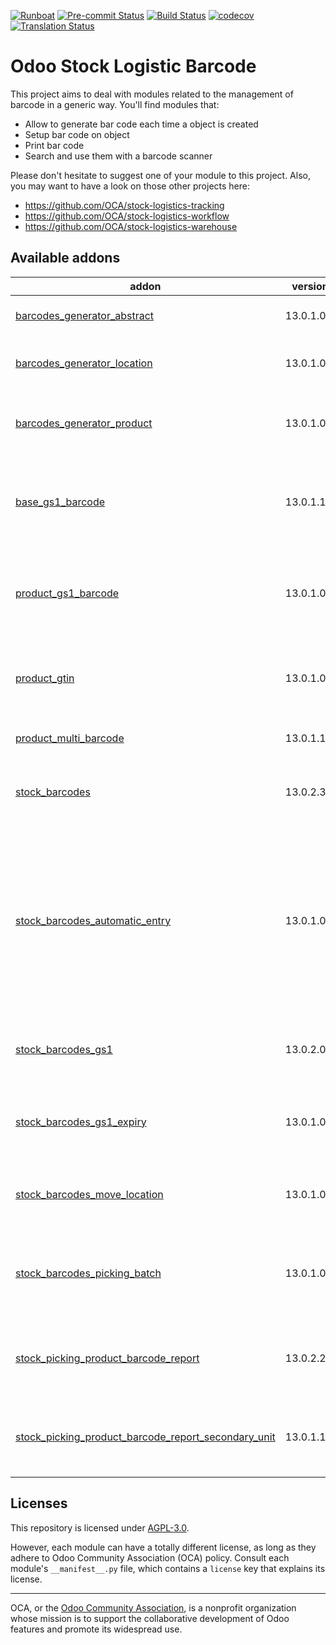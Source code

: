 
[![Runboat](https://img.shields.io/badge/runboat-Try%20me-875A7B.png)](https://runboat.odoo-community.org/builds?repo=OCA/stock-logistics-barcode&target_branch=13.0)
[![Pre-commit Status](https://github.com/OCA/stock-logistics-barcode/actions/workflows/pre-commit.yml/badge.svg?branch=13.0)](https://github.com/OCA/stock-logistics-barcode/actions/workflows/pre-commit.yml?query=branch%3A13.0)
[![Build Status](https://github.com/OCA/stock-logistics-barcode/actions/workflows/test.yml/badge.svg?branch=13.0)](https://github.com/OCA/stock-logistics-barcode/actions/workflows/test.yml?query=branch%3A13.0)
[![codecov](https://codecov.io/gh/OCA/stock-logistics-barcode/branch/13.0/graph/badge.svg)](https://codecov.io/gh/OCA/stock-logistics-barcode)
[![Translation Status](https://translation.odoo-community.org/widgets/stock-logistics-barcode-13-0/-/svg-badge.svg)](https://translation.odoo-community.org/engage/stock-logistics-barcode-13-0/?utm_source=widget)

<!-- /!\ do not modify above this line -->

# Odoo Stock Logistic Barcode

This project aims to deal with modules related to the management of barcode in a generic way. You'll find modules that:

 - Allow to generate bar code each time a object is created
 - Setup bar code on object
 - Print bar code
 - Search and use them with a barcode scanner

Please don't hesitate to suggest one of your module to this project. Also, you may want to have a look on those other projects here:

 - https://github.com/OCA/stock-logistics-tracking
 - https://github.com/OCA/stock-logistics-workflow
 - https://github.com/OCA/stock-logistics-warehouse

<!-- /!\ do not modify below this line -->

<!-- prettier-ignore-start -->

[//]: # (addons)

Available addons
----------------
addon | version | maintainers | summary
--- | --- | --- | ---
[barcodes_generator_abstract](barcodes_generator_abstract/) | 13.0.1.0.0 |  | Generate Barcodes for Any Models
[barcodes_generator_location](barcodes_generator_location/) | 13.0.1.0.0 |  | Generate Barcodes for Stock Locations
[barcodes_generator_product](barcodes_generator_product/) | 13.0.1.0.0 |  | Generate Barcodes for Products (Templates and Variants)
[base_gs1_barcode](base_gs1_barcode/) | 13.0.1.1.0 |  | Decoding API for GS1-128 (aka UCC/EAN-128) and GS1-Datamatrix
[product_gs1_barcode](product_gs1_barcode/) | 13.0.1.0.0 |  | Encoding for GS1-128 (aka UCC/EAN-128) and GS1-Datamatrix
[product_gtin](product_gtin/) | 13.0.1.0.0 |  | This module provides checks and management to EAN codes
[product_multi_barcode](product_multi_barcode/) | 13.0.1.1.0 |  | Multiple barcodes on products
[stock_barcodes](stock_barcodes/) | 13.0.2.3.4 |  | It provides read barcode on stock operations.
[stock_barcodes_automatic_entry](stock_barcodes_automatic_entry/) | 13.0.1.0.1 | [![AdriaGForgeFlow](https://github.com/AdriaGForgeFlow.png?size=30px)](https://github.com/AdriaGForgeFlow) | This module will automatically trigger the click event on a button with the class 'barcode-automatic-entry' after a barcode scanned has been processed.
[stock_barcodes_gs1](stock_barcodes_gs1/) | 13.0.2.0.2 |  | It provides read GS1 barcode on stock operations.
[stock_barcodes_gs1_expiry](stock_barcodes_gs1_expiry/) | 13.0.1.0.1 |  | It provides read expiry dates from GS1 barcode on stock operations.
[stock_barcodes_move_location](stock_barcodes_move_location/) | 13.0.1.0.1 |  | It provides read barcode on stock operations.
[stock_barcodes_picking_batch](stock_barcodes_picking_batch/) | 13.0.1.0.0 |  | It provides read barcodes on stock operations from batch pickings.
[stock_picking_product_barcode_report](stock_picking_product_barcode_report/) | 13.0.2.2.0 | [![CarlosRoca13](https://github.com/CarlosRoca13.png?size=30px)](https://github.com/CarlosRoca13) | It provides a wizard to select how many barcodes print.
[stock_picking_product_barcode_report_secondary_unit](stock_picking_product_barcode_report_secondary_unit/) | 13.0.1.1.0 | [![CarlosRoca13](https://github.com/CarlosRoca13.png?size=30px)](https://github.com/CarlosRoca13) | Set by default the maximum quantity of labels to print.

[//]: # (end addons)

<!-- prettier-ignore-end -->

## Licenses

This repository is licensed under [AGPL-3.0](LICENSE).

However, each module can have a totally different license, as long as they adhere to Odoo Community Association (OCA)
policy. Consult each module's `__manifest__.py` file, which contains a `license` key
that explains its license.

----
OCA, or the [Odoo Community Association](http://odoo-community.org/), is a nonprofit
organization whose mission is to support the collaborative development of Odoo features
and promote its widespread use.
